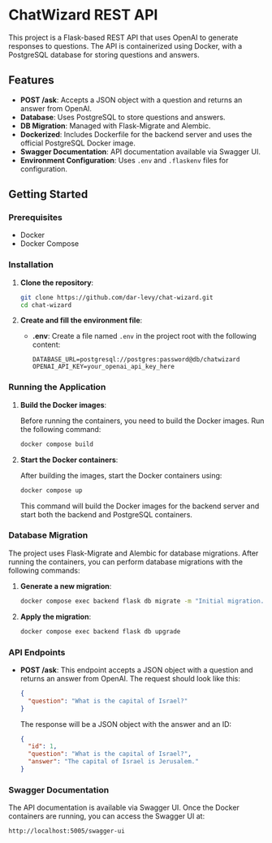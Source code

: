 # ChatWizard REST API

This project is a Flask-based REST API that uses OpenAI to generate responses to questions. The API is containerized using Docker, with a PostgreSQL database for storing questions and answers.

## Features

- **POST /ask**: Accepts a JSON object with a question and returns an answer from OpenAI.
- **Database**: Uses PostgreSQL to store questions and answers.
- **DB Migration**: Managed with Flask-Migrate and Alembic.
- **Dockerized**: Includes Dockerfile for the backend server and uses the official PostgreSQL Docker image.
- **Swagger Documentation**: API documentation available via Swagger UI.
- **Environment Configuration**: Uses `.env` and `.flaskenv` files for configuration.

## Getting Started

### Prerequisites

- Docker
- Docker Compose

### Installation

1. **Clone the repository**:

   ```sh
   git clone https://github.com/dar-levy/chat-wizard.git
   cd chat-wizard
   ```

2. **Create and fill the environment file**:

   - **.env**: Create a file named `.env` in the project root with the following content:

     ```env
     DATABASE_URL=postgresql://postgres:password@db/chatwizard
     OPENAI_API_KEY=your_openai_api_key_here
     ```


### Running the Application

1. **Build the Docker images**:

   Before running the containers, you need to build the Docker images. Run the following command:

   ```sh
   docker compose build
   ```

2. **Start the Docker containers**:

   After building the images, start the Docker containers using:

   ```sh
   docker compose up
   ```

   This command will build the Docker images for the backend server and start both the backend and PostgreSQL containers.

### Database Migration

The project uses Flask-Migrate and Alembic for database migrations. After running the containers, you can perform database migrations with the following commands:

1. **Generate a new migration**:

   ```sh
   docker compose exec backend flask db migrate -m "Initial migration."
   ```

2. **Apply the migration**:

   ```sh
   docker compose exec backend flask db upgrade
   ```

### API Endpoints

- **POST /ask**: This endpoint accepts a JSON object with a question and returns an answer from OpenAI. The request should look like this:

  ```json
  {
    "question": "What is the capital of Israel?"
  }
  ```

  The response will be a JSON object with the answer and an ID:

  ```json
  {
    "id": 1,
    "question": "What is the capital of Israel?",
    "answer": "The capital of Israel is Jerusalem."
  }
  ```

### Swagger Documentation

The API documentation is available via Swagger UI. Once the Docker containers are running, you can access the Swagger UI at:

```
http://localhost:5005/swagger-ui
```

